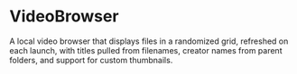 # VideoBrowser
A local video browser that displays files in a randomized grid, refreshed on each launch, with titles pulled from filenames, creator names from parent folders, and support for custom thumbnails.
